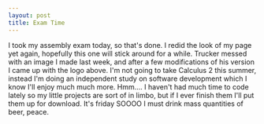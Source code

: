 ```yaml
--- 
layout: post
title: Exam Time
---
```

I took my assembly exam today, so that's done. I redid the look of my page yet
again, hopefully this one will stick around for a while. Trucker messed with an
image I made last week, and after a few modifications of his version I came up
with the logo above. I'm not going to take Calculus 2 this summer, instead I'm
doing an independent study on software development which I know I'll enjoy much
much more. Hmm.... I haven't had much time to code lately so my little projects
are sort of in limbo, but if I ever finish them I'll put them up for download.
It's friday SOOOO I must drink mass quantities of beer, peace.
